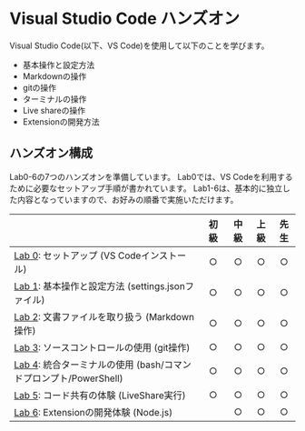 # Visual Studio Code ハンズオン

Visual Studio Code(以下、VS Code)を使用して以下のことを学びます。
* 基本操作と設定方法
* Markdownの操作
* gitの操作
* ターミナルの操作
* Live shareの操作
* Extensionの開発方法

## ハンズオン構成
Lab0-6の7つのハンズオンを準備しています。
Lab0では、VS Codeを利用するために必要なセットアップ手順が書かれています。
Lab1-6は、基本的に独立した内容となっていますので、お好みの順番で実施いただけます。

|                                                                                  | 初級  | 中級  | 上級  | 先生  |
| :------------------------------------------------------------------------------- | :---: | :---: | :---: | :---: |
| [Lab 0](Lab0): セットアップ (VS Codeインストール)                                   |   ○   |   ○   |   ○   |   ○   |
| [Lab 1](Lab1): 基本操作と設定方法 (settings.jsonファイル)        |   ○   |   ○   |   ○   |   ○   |
| [Lab 2](Lab2): 文書ファイルを取り扱う (Markdown操作)                     |   ○   |   ○   |   ○   |   ○   |
| [Lab 3](Lab3): ソースコントロールの使用 (git操作)             |   ○   |   ○   |   ○   |   ○   |
| [Lab 4](Lab4): 統合ターミナルの使用 (bash/コマンドプロンプト/PowerShell) |   ○   |   ○   |   ○   |   ○   |
| [Lab 5](Lab5): コード共有の体験 (LiveShare実行)     |   ○　  |   ○   |   ○   |   ○   |
| [Lab 6](Lab6): Extensionの開発体験 (Node.js)                     |       |   ○  |   ○   |   ○   |

